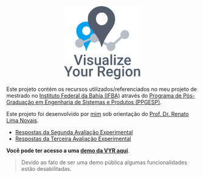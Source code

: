 <p align="center">
    <img src="./assets/logo.png" alt="Logotipo da VYR" width="200"/>
</p>

Este projeto contém os recursos utilizados/referenciados no meu projeto de mestrado no [Instituto Federal da Bahia (IFBA)](https://portal.ifba.edu.br/salvador) através do [Programa de Pós-Graduação em Engenharia de Sistemas e Produtos (PPGESP)](https://ppgesp.ifba.edu.br/).

Este projeto foi desenvolvido por [mim](https://hugodeiro.com) sob orientação do [Prof. Dr. Renato Lima Novais](https://github.com/renatoln).

- [Respostas da Segunda Avaliação Experimental](./assets/exp2.pdf)
- [Respostas da Terceira Avaliação Experimental](./assets/exp3.pdf)

**Você pode ter acesso a uma [demo da VYR aqui](https://visualize-your-region.github.io/)**.

> Devido ao fato de ser uma demo pública algumas funcionalidades estão desabilitadas.